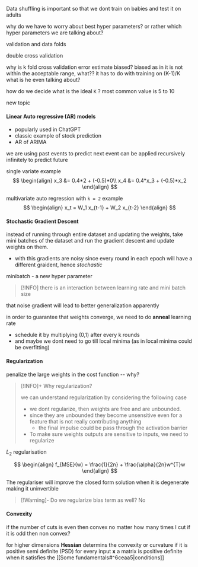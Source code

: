 Data shuffling is important so that we dont train on babies and test it on adults

why do we have to worry about best hyper parameters?
or rather which hyper parameters we are talking about? 

validation and data folds

double cross validation

why is k fold cross validation error estimate biased? 
	biased as in it is not within the acceptable range, what?? 
	it has to do with training on (K-1)/K what is he even talking about? 

how do we decide what is the ideal `K` ?
most common value is 5 to 10

new topic
#### Linear Auto regressive (AR) models
* popularly used in ChatGPT
* classic example of stock prediction
* AR of ARIMA

we are using past events to predict next event 
	can be applied recursively infinitely to predict future

single variate example 
$$
\begin{align}
x_3 &= 0.4*2 + (-0.5)*0\\
x_4 &= 0.4*x_3 + (-0.5)*x_2
\end{align}
$$


multivariate auto regression with `k = 2` example 
$$
\begin{align}
x_t = W_1  x_{t-1} + W_2  x_{t-2}
\end{align}
$$


#### Stochastic Gradient Descent 
instead of running through entire dataset and updating the weights, take mini batches of the dataset and run the gradient descent and update weights on them.
- with this gradients are noisy since every round in each epoch will have a different graident, hence _stochastic_

minibatch - a new hyper parameter

>[!INFO]
there is an interaction between learning rate and mini batch size

that noise gradient will lead to better generalization apparently


in order to guarantee that weights converge, we need to do **anneal** learning rate
- schedule it by multiplying (0,1) after every k rounds
- and maybe we dont need to go till local minima (as in local minima could be overfitting)

#### Regularization

penalize the large weights in the cost function -- why? 

>[!INFO]+ Why regularization?
>
>we can understand regularization by considering the following case 
> - we dont regularize, then weights are free and are unbounded. 
> - since they are unbounded they become unsensitive even for a feature that is not really contributing anything 
> 	- the final impulse could be pass through the activation barrier 
>- To make sure weights outputs are sensitive to inputs, we need to regularize

$L_2$ regularisation

$$
\begin{align}
f_{MSE}(w) = \frac{1}{2n} + \frac{\alpha}{2n}w^{T}w
\end{align}
$$

The regulariser will improve the closed form solution when it is degenerate making it uninvertible

>[!Warning]- Do we regularize bias term as well?
>No


#### Convexity
if the number of cuts is even then convex no matter how many times I cut
if it is odd then non convex? 

for higher dimensions **Hessian** determins the convexity or curvature
if it is positive semi definite (PSD) for every input **x** 
a matrix is positive definite when it satisfies the  [[Some fundamentals#^6ceaa5|conditions]]



